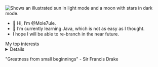<picture>
  <source media="(prefers-color-scheme: dark)" srcset="https://user-images.githubusercontent.com/25423296/163456776-7f95b81a-f1ed-45f7-b7ab-8fa810d529fa.png">
  <source media="(prefers-color-scheme: light)" srcset="https://user-images.githubusercontent.com/25423296/163456779-a8556205-d0a5-45e2-ac17-42d089e3c3f8.png">
  <img alt="Shows an illustrated sun in light mode and a moon with stars in dark mode." src="https://user-images.githubusercontent.com/25423296/163456779-a8556205-d0a5-45e2-ac17-42d089e3c3f8.png">
</picture>

- 👋 Hi, I’m @Mole7ule.
- 🌱 I’m currently learning Java, which is not as easy as I thought.
- I hope I will be able to re-branch in the near future.

  
<summary>My top interests</summary>
<details>

| Rank |   Interests   |
|-----:|---------------|
|     1|       Java    |
|     2|       SQL     |
|     3|       Git     |

</details>

<!---
Mole7ule/Mole7ule is a ✨ special ✨ repository because its `README.md` (this file) appears on your GitHub profile.
You can click the Preview link to take a look at your changes.
--->
"Greatness from small beginnings" - Sir Francis Drake

